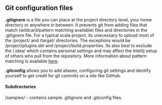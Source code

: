 ## Git configuration files

**.gitignore** is a file you can place at the project directory level, your home directory or anywhere in between.  It prevents git from adding files that match (wildcard/pattern matching available) files and directories in the .gitignore file.  For a typical scala project, its unecessary to upload most of the /project/ and /target/ directories.  The exceptions would be /project/plugins.sbt and /project/build.properties.  Its also best to exclude the /.idea/ which contains personal settings and may affect the Intellij setup of others who pull from the repository. More information about pattern matching is available [here](https://git-scm.com/docs/gitignore).

**.gitconfig** allows you to add aliases, configuring git settings and identify yourself to get credit for git commits on a site like GitHub.  


#### Subdirectories

/samples/ - contains sample .gitignore and .gitconfig files.


